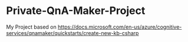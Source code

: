 # Private-QnA-Maker-Project
My Project based on https://docs.microsoft.com/en-us/azure/cognitive-services/qnamaker/quickstarts/create-new-kb-csharp
